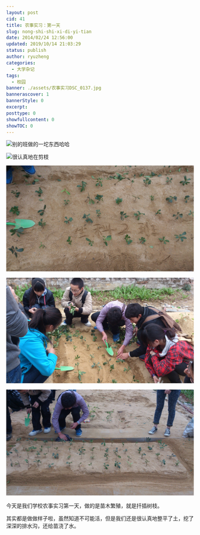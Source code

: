```yaml
---
layout: post
cid: 41
title: 农事实习：第一天
slug: nong-shi-shi-xi-di-yi-tian
date: 2014/02/24 12:56:00
updated: 2019/10/14 21:03:29
status: publish
author: ryuzheng
categories: 
  - 大学杂记
tags: 
  - 校园
banner: ./assets/农事实习DSC_0137.jpg
bannerascover: 1
bannerStyle: 0
excerpt: 
posttype: 0
showfullcontent: 0
showTOC: 0
---
```



![别的班做的一坨东西哈哈](./assets/农事实习DSC_0135.jpg-90)

![很认真地在剪枝](./assets/农事实习DSC_0129.jpg-90)

![我们小组做的](./assets/农事实习DSC_0137.jpg)

![整理土堆](./assets/农事实习DSC_0131.jpg)

![深挖壕](./assets/农事实习DSC_0138.jpg)

今天是我们学校农事实习第一天，做的是苗木繁殖，就是扦插树枝。

其实都是做做样子啦，虽然知道不可能活，但是我们还是很认真地整平了土，挖了深深的排水沟，还给苗浇了水。
